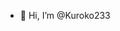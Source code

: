 - 👋 Hi, I’m @Kuroko233

<!---
Kuroko233/Kuroko233 is a ✨ special ✨ repository because its `README.md` (this file) appears on your GitHub profile.
You can click the Preview link to take a look at your changes.
--->
